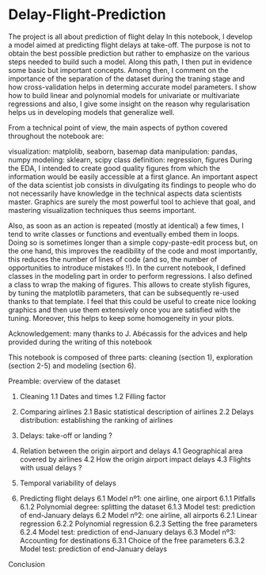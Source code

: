 # Delay-Flight-Prediction
The project is all about prediction of flight delay
In this notebook, I develop a model aimed at predicting flight delays at take-off. The purpose is not to obtain the best possible prediction but rather to emphasize on the various steps needed to build such a model. Along this path, I then put in evidence some basic but important concepts. Among then, I comment on the importance of the separation of the dataset during the traning stage and how cross-validation helps in determing accurate model parameters. I show how to build linear and polynomial models for univariate or multivariate regressions and also, I give some insight on the reason why regularisation helps us in developing models that generalize well.

From a technical point of view, the main aspects of python covered throughout the notebook are:

visualization: matplolib, seaborn, basemap
data manipulation: pandas, numpy
modeling: sklearn, scipy
class definition: regression, figures
During the EDA, I intended to create good quality figures from which the information would be easily accessible at a first glance. An important aspect of the data scientist job consists in divulgating its findings to people who do not necessarily have knowledge in the technical aspects data scientists master. Graphics are surely the most powerful tool to achieve that goal, and mastering visualization techniques thus seems important.

Also, as soon as an action is repeated (mostly at identical) a few times, I tend to write classes or functions and eventually embed them in loops. Doing so is sometimes longer than a simple copy-paste-edit process but, on the one hand, this improves the readibility of the code and most importantly, this reduces the number of lines of code (and so, the number of opportunities to introduce mistakes !!). In the current notebook, I defined classes in the modeling part in order to perform regressions. I also defined a class to wrap the making of figures. This allows to create stylish figures, by tuning the matplotlib parameters, that can be subsequently re-used thanks to that template. I feel that this could be useful to create nice looking graphics and then use them extensively once you are satisfied with the tuning. Moreover, this helps to keep some homogeneity in your plots.

Acknowledgement: many thanks to J. Abécassis for the advices and help provided during the writing of this notebook

This notebook is composed of three parts: cleaning (section 1), exploration (section 2-5) and modeling (section 6).

Preamble: overview of the dataset

1. Cleaning
  1.1 Dates and times
  1.2 Filling factor
  
2. Comparing airlines
  2.1 Basic statistical description of airlines
  2.2 Delays distribution: establishing the ranking of airlines

3. Delays: take-off or landing ?

4. Relation between the origin airport and delays
  4.1 Geographical area covered by airlines
  4.2 How the origin airport impact delays
  4.3 Flights with usual delays ?

5. Temporal variability of delays

6. Predicting flight delays
  6.1 Model nº1: one airline, one airport
    6.1.1 Pitfalls
    6.1.2 Polynomial degree: splitting the dataset
    6.1.3 Model test: prediction of end-January delays
  6.2 Model nº2: one airline, all airports
    6.2.1 Linear regression
    6.2.2 Polynomial regression
    6.2.3 Setting the free parameters
    6.2.4 Model test: prediction of end-January delays
  6.3 Model nº3: Accounting for destinations
    6.3.1 Choice of the free parameters
    6.3.2 Model test: prediction of end-January delays

Conclusion

